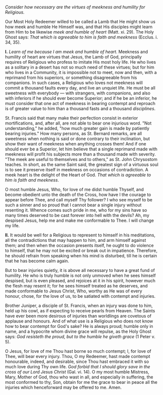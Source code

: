 
*Consider how necessary are the virtues of meekness and humility for Religious.*

Our Most Holy Redeemer willed to be called a Lamb that He might show us how meek and humble He Himself was, and that His disciples might learn from Him to be likewise *meek and humble of heart* (Matt. xi. 29). The Holy Ghost says: *That which is agreeable to him is faith and meekness* (Ecclus. i. 34, 35).

**I\.** *Learn of me because I am meek and humble of heart*. Meekness and humility of heart are virtues that Jesus, the Lamb of God, principally requires of Religious who profess to imitate His most holy life. He who lives as a solitary in a desert has not so much need of these virtues; but for him who lives in a Community, it is impossible not to meet, now and then, with a reprimand from his superiors, or something disagreeable from his companions. In such cases, a Religious who loves not meekness will commit a thousand faults every day, and live an unquiet life. He must be all sweetness with everybody — with strangers, with companions, and also with inferiors if he should ever become Superior; and if he be an inferior, he must consider that one act of meekness in bearing contempt and reproach is of greater value to him than a thousand fasts and a thousand *disciplines*.

St. Francis said that many make their perfection consist in exterior mortifications, and, after all, are not able to bear one injurious word. \"Not understanding,\" he added, \"how much greater gain is made by patiently bearing injuries.\" How many persons, as St. Bernard remarks, are all sweetness when nothing is said or done contrary to their inclination, but show their want of meekness when anything crosses them! And if one should ever be a Superior, let him believe that a single reprimand made with meekness will profit his subjects more than a thousand made with severity. \"The meek are useful to themselves and to others,\" as St. John Chrysostom teaches. In short, as the same Saint said, the greatest sign of a virtuous soul is to see it preserve itself in meekness on occasions of contradiction. A meek heart is the delight of the Heart of God. *That which is agreeable to him is faith and meekness*.

O most humble Jesus, Who, for love of me didst humble Thyself, and become obedient unto the death of the Cross, how have I the courage to appear before Thee, and call myself Thy follower? I who see myself to be such a sinner and so proud that I cannot bear a single injury without resenting it. Whence comes such pride in me, who for my sins have so many times deserved to be cast forever into hell with the devils? Ah, my despised Jesus, help me and make me conformable to Thee. I will change my life.

**II\.** It would be well for a Religious to represent to himself in his meditations, all the contradictions that may happen to him, and arm himself against them; and then when the occasion presents itself, he ought to do violence to himself, that he may not be excited or break out in impatience. Therefore, he should refrain from speaking when his mind is disturbed, till he is certain that he has become calm again.

But to bear injuries quietly, it is above all necessary to have a great fund of humility. He who is truly humble is not only unmoved when he sees himself despised, but is even pleased, and rejoices at it in his spirit, however much the flesh may resent it; for he sees himself treated as he deserves, and made conformable to Jesus Christ, Who, worthy as He was of every honour, chose, for the love of us, to be satiated with contempt and injuries.

Brother Juniper, a disciple of St. Francis, when an injury was done to him, held up his cowl, as if expecting to receive pearls from Heaven. The Saints have ever been more desirous of injuries than worldlings are covetous of applause and honours. And of what use is a Religious who does not know how to bear contempt for God\'s sake? He is always proud; humble only in name, and a hypocrite whom divine grace will repulse, as the Holy Ghost says: *God resisteth the proud, but to the humble he giveth grace* (1 Peter v. 5).

O Jesus, for love of me Thou hast borne so much contempt; I, for love of Thee, will bear every injury. Thou, O my Redeemer, hast made contempt honourable, indeed, and desirable, since Thou hast embraced it with so much love during Thy own life. *God forbid that I should glory save in the cross of our Lord Jesus Christ* (Gal. vi. 14). O my most humble Mistress, Mary, Mother of God, thou who wast in all, and especially in suffering, the most conformed to thy, Son, obtain for me the grace to bear in peace all the injuries which henceforward may be offered to me. Amen.

